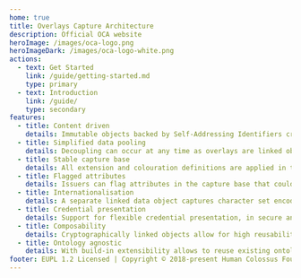 ```yaml
---
home: true
title: Overlays Capture Architecture
description: Official OCA website
heroImage: /images/oca-logo.png
heroImageDark: /images/oca-logo-white.png
actions:
  - text: Get Started
    link: /guide/getting-started.md
    type: primary
  - text: Introduction
    link: /guide/
    type: secondary
features:
  - title: Content driven
    details: Immutable objects backed by Self-Addressing Identifiers cryptographically bound to the content, assure about security and portability
  - title: Simplified data pooling
    details: Decoupling can occur at any time as overlays are linked objects. With all colouration definitions stored in the overlays, combining data from related sources becomes seamless.
  - title: Stable capture base
    details: All extension and colouration definitions are applied in the overlays, enabling issuers to edit one or more of the linked objects to create simple updates rather than reissue capture bases on an ongoing basis.
  - title: Flagged attributes
    details: Issuers can flag attributes in the capture base that could potentially unblind the identity of a governing entity
  - title: Internationalisation
    details: A separate linked data object captures character set encoding definitions. Thus, a single report definition can contain different attribute forms for different languages.
  - title: Credential presentation
    details: Support for flexible credential presentation, in secure and controled way
  - title: Composability
    details: Cryptographically linked objects allow for high reusability, nesting, and referencing already existing capture base increasing interoperability of created objects.
  - title: Ontology agnostic
    details: With build-in extensibility allows to reuse existing ontologies and standards as a naming convention for newly create schema.
footer: EUPL 1.2 Licensed | Copyright © 2018-present Human Colossus Foundation
---
```

